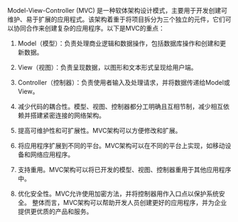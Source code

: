 

Model-View-Controller (MVC) 是一种软体架构设计模式，主要用于开发创建可维护、易于扩展的应用程式。该架构着重于将项目拆分为三个独立的元件，它们可以协同合作来创建复杂的应用程序。以下是MVC的重点：

1. Model（模型）：负责处理商业逻辑和数据操作，包括数据库操作和创建和更新数据。

2. View（视图）：负责呈现数据，以图形和文本形式呈现给用户端。

3. Controller（控制器）：负责使用者输入及处理请求，并将数据传递给Model或View。

4. 减少代码的耦合性。模型、视图、控制器都分工明确且互相节制，减少相互依赖并搭建紧密连接的网络架构。

5. 提高可维护性和可扩展性。MVC架构可以方便修改和扩展。

6. 将应用程序扩展到不同的平台。MVC架构可以在不同的平台上实现，如移动设备和网络应用程序。

7. 支持重用。MVC架构可以将已开发的模型、视图、控制器重用于其他应用程序中。

8. 优化安全性。MVC允许使用加密方法，并将控制器用作入口点以保护系统安全。  整体而言，MVC架构可以帮助开发人员创建更好的应用程序，并为企业提供更优质的产品和服务。
